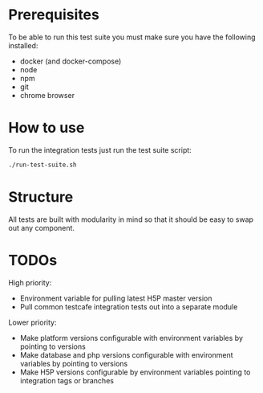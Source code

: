 # Prerequisites
To be able to run this test suite you must make sure you have the following installed:

- docker (and docker-compose)
- node
- npm
- git
- chrome browser

# How to use
To run the integration tests just run the test suite script:

```bash
./run-test-suite.sh
```

# Structure
All tests are built with modularity in mind so that it should be easy to swap out any component.

# TODOs
High priority:
- Environment variable for pulling latest H5P master version
- Pull common testcafe integration tests out into a separate module

Lower priority:
- Make platform versions configurable with environment variables by pointing to versions
- Make database and php versions configurable with environment variables by pointing to versions
- Make H5P versions configurable by environment variables pointing to integration tags or branches
